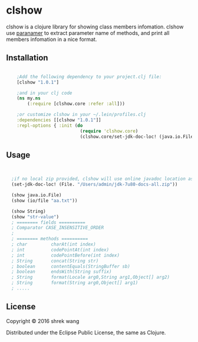 # clshow

clshow is a clojure library for showing class members infomation. clshow use
[paranamer](https://github.com/paul-hammant/paranamer "paranamer") to 
extract parameter name of methods, and print all members infomation in a nice format.

## Installation


```clojure

    ;Add the following dependency to your project.clj file:
    [clshow "1.0.1"]

    ;and in your clj code
    (ns my.ns
        (:require [clshow.core :refer :all]))

    ;or customize clshow in your ~/.lein/profiles.clj 
    :dependencies [[clshow "1.0.1"]]
    :repl-options { :init (do
                            (require 'clshow.core)
                            (clshow.core/set-jdk-doc-loc! (java.io.File. "/Users/admin/jdk-7u80-docs-all.zip"))) }

```


## Usage

```clojure


  ;if no local zip provided, clshow will use online javadoc location as default
  (set-jdk-doc-loc! (File. "/Users/admin/jdk-7u80-docs-all.zip"))

  (show java.io.File)
  (show (io/file "aa.txt"))

  (show String)
  (show "str-value")
  ; ======== fields ==========
  ; Comparator CASE_INSENSITIVE_ORDER
  ; 
  ; ======== methods ==========
  ; char         charAt(int index)                                                             
  ; int          codePointAt(int index)                                                        
  ; int          codePointBefore(int index)                                                    
  ; String       concat(String str)                                                            
  ; boolean      contentEquals(StringBuffer sb)                                                
  ; boolean      endsWith(String suffix)                                                       
  ; String       format(Locale arg0,String arg1,Object[] arg2)                                 
  ; String       format(String arg0,Object[] arg1)   
  ; .....

```

## License

Copyright © 2016 shrek wang

Distributed under the Eclipse Public License, the same as Clojure.
